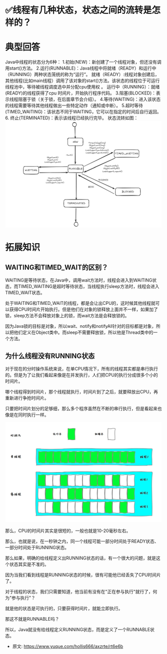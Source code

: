 # ✅线程有几种状态，状态之间的流转是怎样的？
<!--page header-->

<a name="YjImH"></a>
# 典型回答

Java中线程的状态分为6种：
1.初始(NEW)：新创建了一个线程对象，但还没有调用start()方法。
2.运行(RUNNABLE)：Java线程中将就绪（READY）和运行中（RUNNING）两种状态笼统的称为“运行”。
就绪（READY）:线程对象创建后，其他线程(比如main线程）调用了该对象的start()方法。该状态的线程位于可运行线程池中，等待被线程调度选中并分配cpu使用权 。
运行中（RUNNING）：就绪(READY)的线程获得了cpu 时间片，开始执行程序代码。
3.阻塞(BLOCKED)：表示线程阻塞于锁（关于锁，在后面章节会介绍）。
4.等待(WAITING)：进入该状态的线程需要等待其他线程做出一些特定动作（通知或中断）。
5.超时等待(TIMED_WAITING)：该状态不同于WAITING，它可以在指定的时间后自行返回。
6. 终止(TERMINATED)：表示该线程已经执行完毕。
状态流转如图：
![image.png](./img/fbopwRDLUdISawjz/1703596501381-ac42214e-f6fa-44ce-a54e-20fc90606afb-073564.png)

<a name="QTLUq"></a>
# 拓展知识

<a name="pvTzP"></a>
## WAITING和TIMED_WAIT的区别？

WAITING是等待状态，在Java中，调用wait方法时，线程会进入到WAITING状态，而TIMED_WAITING是超时等待状态，当线程执行sleep方法时，线程会进入TIMED_WAIT状态。

处于WAITING和TIMED_WAIT的线程，都是会让出CPU的，这时候其他线程就可以获得CPU时间片开始执行。但是他们在对象的锁释放上面并不一样，如果加了锁，sleep方法不会释放对象上的锁，而wait方法是会释放锁的。

 因为Java锁的目标是对象，所以wait、notify和notifyAll针对的目标都是对象，所以把他们定义在Object类中。而sleep不需要释放锁，所以他是Thread类中的一个方法。 
<a name="xBSTu"></a>
## 为什么线程没有RUNNING状态
对于现在的分时操作系统来说，在单CPU情况下，所有的线程其实都是串行执行的。但是为了让我们看起来像是在并发执行，人们把CPU的执行分成很多个小的时间片。

哪个线程得到时间片，那个线程就执行，时间片到了之后，就要释放出CPU，再重新进行争抢时间片。

只要把时间片划分的足够细，那么多个程序虽然在不断的串行执行，但是看起来也像是在同时执行一样。

![image.png](./img/fbopwRDLUdISawjz/1665582666549-e9fe6aed-0c0e-4288-8412-4bcc289027f6-532940.png)

那么，CPU的时间片其实是很短的，一般也就是10-20毫秒左右。

那么，也就是说，在一秒钟之内，同一个线程可能一部分时间处于READY状态、一部分时间处于RUNNING状态。

那么如果，明确的给线程定义出RUNNING状态的话，有一个很大的问题，就是这个状态其实是不准的。

因为当我们看到线程是RUNNING状态的时候，很有可能他已经丢失了CPU时间片了。

对于线程的状态，我们只需要知道，他当前有没有在"正在参与执行"就行了，何为"参与执行"？

就是他的状态是可执行的，只要获得时间片，就能立即执行。

那这不就是RUNNABLE吗？

所以，Java就没有给线程定义RUNNING状态，而是定义了一个RUNNABLE状态。




<!--page footer-->
- 原文: <https://www.yuque.com/hollis666/axzrte/rt6e6b>